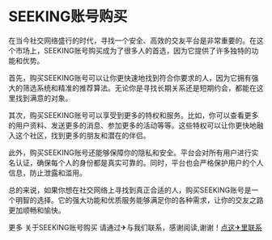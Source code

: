 # SEEKING账号购买

在当今社交网络盛行的时代，寻找一个安全、高效的交友平台是非常重要的。在这个市场上，SEEKING账号购买成为了很多人的首选，因为它提供了许多独特的功能和优势。

首先，购买SEEKING账号可以让你更快速地找到符合你要求的人，因为它拥有强大的筛选系统和精准的推荐算法。无论你是寻找长期关系还是短期约会，都能在这里找到满意的对象。

其次，购买SEEKING账号可以享受到更多的特权和服务。比如，你可以查看更多的用户资料、发送更多的消息、参加更多的活动等等。这些特权可以让你更快地融入这个社区，找到更多的朋友和潜在的伴侣。

此外，购买SEEKING账号还能够保障你的隐私和安全。平台会对所有用户进行实名认证，确保每个人的身份都是真实可靠的。同时，平台也会严格保护用户的个人信息，防止泄露和滥用。

总的来说，如果你想在社交网络上寻找到真正合适的人，购买SEEKING账号是一个明智的选择。它的强大功能和优质服务能够满足你的各种需求，让你的交友之路更加顺畅和愉快。

更多 关于SEEKING账号购买 请通过✈与我们联系，感谢阅读,谢谢！[点这✈里联系](https://sms.k02.cc)